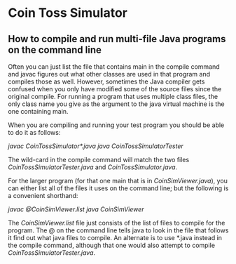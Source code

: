 # Coin Toss Simulator
## How to compile and run multi-file Java programs on the command line
Often you can just list the file that contains main in the compile command and javac figures out what other classes are used in that program and compiles those as well. However, sometimes the Java compiler gets confused when you only have modified some of the source files since the original compile. For running a program that uses multiple class files, the only class name you give as the argument to the java virtual machine is the one containing main.

When you are compiling and running your test program you should be able to do it as follows:

*javac CoinTossSimulator\*.java*
*java CoinTossSimulatorTester*

The wild-card in the compile command will match the two files *CoinTossSimulatorTester.java* and *CoinTossSimulator.java*.

For the larger program (for that one main that is in *CoinSimViewer.java*), you can either list all of the files it uses on the command line; but the following is a convenient shorthand:

*javac @CoinSimViewer.list*
*java CoinSimViewer*

The *CoinSimViewer.list* file just consists of the list of files to compile for the program. The @ on the command line tells java to look in the file that follows it find out what java files to compile. An alternate is to use \*.java instead in the compile command, although that one would also attempt to compile *CoinTossSimulatorTester.java*.
